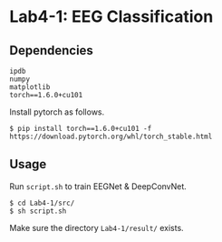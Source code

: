 # Lab4-1: EEG Classification
## Dependencies
```
ipdb
numpy
matplotlib
torch==1.6.0+cu101
```
Install pytorch as follows.
```
$ pip install torch==1.6.0+cu101 -f https://download.pytorch.org/whl/torch_stable.html
```
## Usage
Run `script.sh` to train EEGNet & DeepConvNet.
```
$ cd Lab4-1/src/
$ sh script.sh
```
Make sure the directory `Lab4-1/result/` exists.